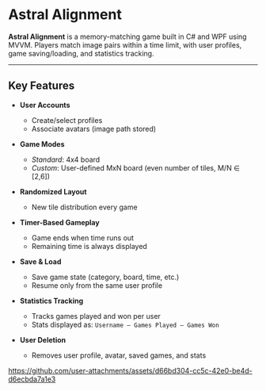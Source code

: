 # Astral Alignment

**Astral Alignment** is a memory-matching game built in C# and WPF using MVVM. Players match image pairs within a time limit, with user profiles, game saving/loading, and statistics tracking.

---

## Key Features

- **User Accounts**
  - Create/select profiles
  - Associate avatars (image path stored)
  
- **Game Modes**
  - *Standard*: 4x4 board
  - *Custom*: User-defined MxN board (even number of tiles, M/N ∈ [2,6])

- **Randomized Layout**
  - New tile distribution every game

- **Timer-Based Gameplay**
  - Game ends when time runs out
  - Remaining time is always displayed

- **Save & Load**
  - Save game state (category, board, time, etc.)
  - Resume only from the same user profile

- **Statistics Tracking**
  - Tracks games played and won per user
  - Stats displayed as: `Username – Games Played – Games Won`

- **User Deletion**
  - Removes user profile, avatar, saved games, and stats
 



https://github.com/user-attachments/assets/d66bd304-cc5c-42e0-be4d-d6ecbda7a1e3

